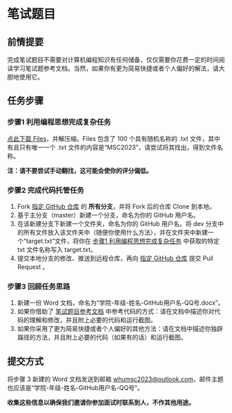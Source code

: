 # 笔试题目

## 前情提要

完成笔试题目不需要对计算机编程知识有任何储备，仅仅需要你花费一定的时间阅读学习笔试题参考文档。当然，如果你有更为简易快捷或者个人偏好的解法，请大胆地使用它。

## 任务步骤

### 步骤1 利用编程思想完成复杂任务

[点此下载 Files](https://share.weiyun.com/25oYq0sv)，并解压缩。Files 包含了 100 个具有随机名称的 .txt 文件，其中有且只有唯一一个 .txt 文件的内容是“MSC2023”，请尝试将其找出，得到文件名称。

**注：请不要尝试手动翻找，这可能会使你的评分偏低。**

### 步骤2 完成代码托管任务

1. Fork [指定 GitHub 仓库](https://github.com/WHU-MSC/WHUMSC2023New) 的 **所有分支**，并将 Fork 后的仓库 Clone 到本地。
2. 基于主分支（master）新建一个分支，命名为你的 GitHub 用户名。
3. 在该新建分支下新建一个文件夹，命名为你的 GitHub 用户名。将 dev 分支中的所有文件放入该文件夹中（随便你使用什么方法），并在文件夹中新建一个“target.txt”文件，将你在 [步骤1 利用编程思想完成复杂任务](#Step-1) 中获取的特定 txt 文件名称写入 target.txt。
4. 提交本地分支的修改、推送到远程仓库，再向 [指定 GitHub 仓库](https://github.com/WHU-MSC/WHUMSC2023New) 提交 Pull Request 。

### 步骤3 回顾任务思路

1. 新建一份 Word 文档，命名为“学院-年级-姓名-GitHub用户名-QQ号.docx”。
2. 如果你借助了 [笔试题目参考文档](./written-test-reference.md) 中参考代码的方式：请在文档中描述你对代码的理解和修改，并且附上必要的代码和运行截图。
3. 如果你采用了更为简易快捷或者个人偏好的其他方法：请在文档中描述你独辟蹊径的方法，并且附上必要的代码（如果有的话）和运行截图。

## 提交方式

将步骤 3 新建的 Word 文档发送到邮箱 whumsc2023@outlook.com，邮件主题也应该是“学院-年级-姓名-GitHub用户名-QQ号”。

**收集这些信息以确保我们邀请你参加面试时联系到人，不作其他用途。**
